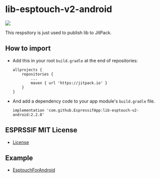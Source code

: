 # lib-esptouch-v2-android

[![](https://jitpack.io/v/EspressifApp/lib-esptouch-v2-android.svg)](https://jitpack.io/#EspressifApp/lib-esptouch-v2-android)
  
This respsitory is just used to publish lib to JitPack.

## How to import
- Add this in your root `build.gradle` at the end of repositories:
  ```
  allprojects {
      repositories {
          ...
          maven { url 'https://jitpack.io' }
      }
  }
   ```
- And add a dependency code to your app module's `build.gradle` file.
  ```
  implementation 'com.github.EspressifApp:lib-esptouch-v2-android:2.2.0'
  ```

## ESPRSSIF MIT License
- [License](ESPRESSIF_MIT_LICENSE)

## Example
- [EsptouchForAndroid](https://github.com/EspressifApp/EsptouchForAndroid)